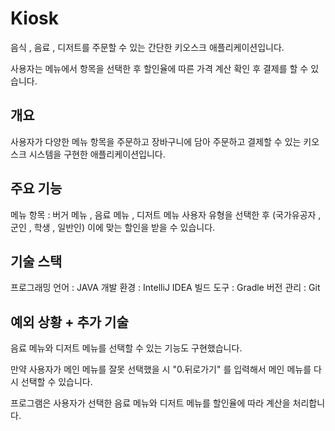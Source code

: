 # Kiosk
음식 , 음료 , 디저트를 주문할 수 있는 간단한 키오스크 애플리케이션입니다.

사용자는 메뉴에서 항목을 선택한 후 할인율에 따른 가격 계산 확인 후 결제를 할 수 있습니다.

## 개요
사용자가 다양한 메뉴 항목을 주문하고 장바구니에 담아 주문하고 결제할 수 있는 키오스크 시스템을 구현한 애플리케이션입니다.

## 주요 기능
메뉴 항목 : 버거 메뉴 , 음료 메뉴 , 디저트 메뉴 
사용자 유형을 선택한 후 (국가유공자 , 군인 , 학생 , 일반인) 이에 맞는 할인을 받을 수 있습니다.

## 기술 스택
프로그래밍 언어 : JAVA
개발 환경 : IntelliJ IDEA
빌드 도구 : Gradle
버전 관리 : Git

## 예외 상황 + 추가 기술
음료 메뉴와 디저트 메뉴를 선택할 수 있는 기능도 구현했습니다. 

만약 사용자가 메인 메뉴를 잘못 선택했을 시 "0.뒤로가기" 를 입력해서 메인 메뉴를 다시 선택할 수 있습니다.

프로그램은 사용자가 선택한 음료 메뉴와 디저트 메뉴를 할인율에 따라 계산을 처리합니다.
